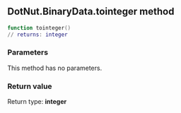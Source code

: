 ## DotNut.BinaryData.tointeger method


```lua
function tointeger()
// returns: integer
```


### Parameters

This method has no parameters.

### Return value

Return type: **integer**

